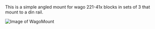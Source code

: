 This is a simple angled mount for wago 221-41x blocks in sets of 3 that mount to a din rail. 

![Image of WagoMount](https://www.GitHub.com/LoganFraser/VoronMods/WagoMounts/WagoMounts.png)
